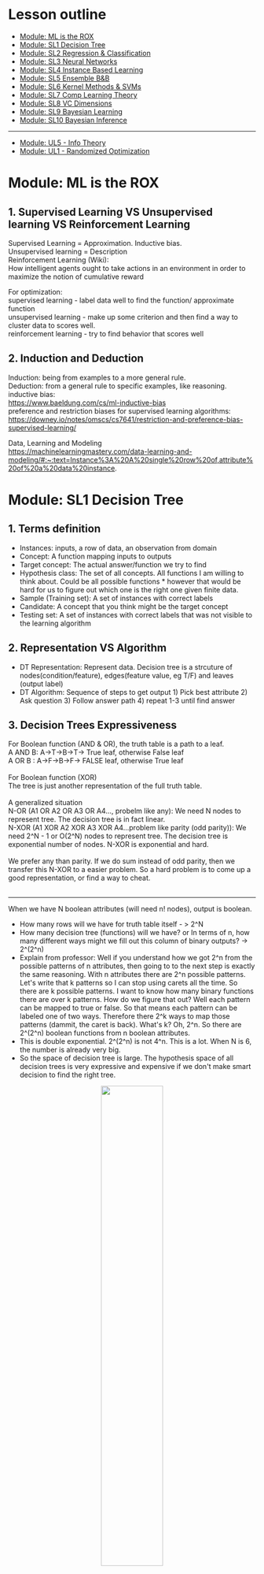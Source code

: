 # Lesson outline
- [Module: ML is the ROX](#1)
- [Module: SL1  Decision Tree](#2)
- [Module: SL2  Regression & Classification](#3)
- [Module: SL3  Neural Networks](#4)
- [Module: SL4  Instance Based Learning](#5)
- [Module: SL5  Ensemble B&B](#6)
- [Module: SL6  Kernel Methods & SVMs](#7)
- [Module: SL7  Comp Learning Theory](#8)
- [Module: SL8  VC Dimensions](#9)
- [Module: SL9  Bayesian Learning](#10)
- [Module: SL10 Bayesian Inference](#11)
- ----------------------------------------------
- [Module: UL5 - Info Theory](#12)
- [Module: UL1 - Randomized Optimization](#13)


 
<h1 id="1">Module: ML is the ROX</h1>

## 1. Supervised Learning VS Unsupervised learning VS Reinforcement Learning
Supervised Learning = Approximation. Inductive bias.<br />
Unsupervised learning = Description<br />
Reinforcement Learning (Wiki): <br />
How intelligent agents ought to take actions in an environment in order to maximize the notion of cumulative reward<br />

For optimization:<br />
supervised learning - label data well to find the function/ approximate function<br />
unsupervised learning - make up some criterion and then find a way to cluster data to scores well.<br />
reinforcement learning - try to find behavior that scores well<br />

## 2. Induction and Deduction
Induction: being from examples to a more general rule.<br />
Deduction: from a general rule to specific examples, like reasoning.<br />
inductive bias: <br />
https://www.baeldung.com/cs/ml-inductive-bias<br />
preference and restriction biases for supervised learning algorithms:<br />
https://downey.io/notes/omscs/cs7641/restriction-and-preference-bias-supervised-learning/<br />

Data, Learning and Modeling<br />
https://machinelearningmastery.com/data-learning-and-modeling/#:~:text=Instance%3A%20A%20single%20row%20of,attribute%20of%20a%20data%20instance.


<h1 id="2">Module: SL1 Decision Tree</h1>

## 1. Terms definition
 * Instances: inputs, a row of data, an observation from domain <br />
 * Concept: A function mapping inputs to outputs<br />
 * Target concept: The actual answer/function we try to find<br />
 * Hypothesis class: The set of all concepts. All functions I am willing to think about. Could be all possible functions  * however that would be hard for us to figure out which one is the right one given finite data.<br />
 * Sample (Training set): A set of instances with correct labels<br />
 * Candidate: A concept that you think might be the target concept<br />
 * Testing set: A set of instances with correct labels that was not visible to the learning algorithm<br />

## 2. Representation VS Algorithm
 * DT Representation: Represent data. Decision tree is a strcuture of nodes(condition/feature), edges(feature value, eg T/F) and leaves (output label)<br/>
 * DT Algorithm: Sequence of steps to get output 1) Pick best attribute 2) Ask question 3) Follow answer path 4) repeat 1-3 until find answer<br/>

## 3. Decision Trees Expressiveness
For Boolean function (AND & OR), the truth table is a path to a leaf.<br/>
A AND B: A->T->B->T-> True leaf, otherwise False leaf<br/>
A OR B : A->F->B->F-> FALSE leaf, otherwise True leaf<br/>
<br />
For Boolean function (XOR)<br/>
The tree is just another representation of the full truth table. <br/>
<br/>
A generalized situation<br />
N-OR (A1 OR A2 OR A3 OR A4..., probelm like any): We need N nodes to represent tree. The decision tree is in fact linear.<br />
N-XOR  (A1 XOR A2 XOR A3 XOR A4...problem like parity (odd parity)): We need 2^N - 1 or O(2^N) nodes to represent tree. The decision tree is exponential number of nodes. N-XOR is exponential and hard.<br />
<br />
We prefer any than parity. If we do sum instead of odd parity, then we transfer this N-XOR to a easier problem. So a hard problem is to come up a good representation, or find a way to cheat.<br />
<br />
- - - -
When we have N boolean attributes (will need n! nodes), output is boolean. <br />
 * How many rows will we have for truth table itself - > 2^N<br />
 * How many decision tree (functions) will we have? or In terms of n, how many different ways might we fill out this column of binary outputs? -> 2^(2^n) <br />
 * Explain from professor: Well if you understand how we got 2^n from the possible patterns of n attributes, then going to to the next step is exactly the same reasoning. With n attributes there are 2^n possible patterns. Let's write that k patterns so I can stop using carets all the time. So there are k possible patterns. I want to know how many binary functions there are over k patterns.  How do we figure that out? Well each pattern can be mapped to true or false. So that means each pattern can be labeled one of two ways. Therefore there 2^k ways to map those patterns (dammit, the caret is back). What's k? Oh, 2^n. So there are 2^(2^n) boolean functions from n boolean attributes.<br />
 * This is double exponential. 2^(2^n) is not 4^n. This is a lot. When N is 6, the number is already very big.<br />
 * So the space of decision tree is large. The hypothesis space of all decision trees is very expressive and expensive if we don't make smart decision to find the right tree.

<p align="center" width="100%">
    <img width="50%" src="https://github.com/audrey617/Notes/blob/main/ML/images/1.JPG?raw=true">
</p>

### 4. ID3 (Top down, greedy approach, returns optimal decision tree, prefer shorter tree than long tree)
The leaves contrains a mixture of T and F are impure. The leaves only contain T or F are pure. To select node, compare options, we prefer the option provides more pure leaves. To quantify the impurity of leaves, we use Gini impurity (G= ∑ p(i)∗(1−p(i)). A Gini Impurity of 0 is the lowest and best possible impurity), entropy or Information gain. <br/> 
<br/> 
Best selection of ID3 is based on **largest Information gain or smallest entropy**<br />
IG = H(S) - H(S|A). H(S|A) is uncertainty(entropy) after splitting set S  on attribute A.<br />
https://en.wikipedia.org/wiki/ID3_algorithm  & StatQuest 

<p align="center" width="100%">
    <img width="30%" src="https://github.com/audrey617/Notes/blob/main/ML/images/3.JPG?raw=true">
</p>
<p align="center" width="100%">
    <img width="60%" src="https://github.com/audrey617/Notes/blob/main/ML/images/4.JPG?raw=true">
</p>

```
ID3 (Examples, Target_Attribute, Attributes)
    Create a root node for the tree
    If all examples are positive, Return the single-node tree Root, with label = +.
    If all examples are negative, Return the single-node tree Root, with label = -.
    If number of predicting attributes is empty, then Return the single node tree Root,
    with label = most common value of the target attribute in the examples.
    Otherwise Begin
        A ← The Attribute that best classifies examples.
        Decision Tree attribute for Root = A.
        For each possible value, vi, of A,
            Add a new tree branch below Root, corresponding to the test A = vi.
            Let Examples(vi) be the subset of examples that have the value vi for A
            If Examples(vi) is empty
                Then below this new branch add a leaf node with label = most common target value in the examples
            Else below this new branch add the subtree ID3 (Examples(vi), Target_Attribute, Attributes – {A})
    End
    Return Root
```

### 5. ID3 Bias (Inductive Bias)
Restriction Bias: hypothesis set space H. <br/>
Reference Bias: subset of hypothesis (n belongs to H). Short or long, how to split(gini or entropy), which tree to prefer (accuracy? precision?)<br/>

### 5. Other considerations(Continuous Attributes, Repeat attribute, When to stop, regression tree)
**Continuous Attributes**: split attribute range into equal intervals<br/>
**Repeat attribute along a path in a tree**: NO for discrete attributes But YES for continuous attributes since we can ask different question on the same attribute. eg, ask age attribute "is it above 30", then ask "is it above 15" makes sense.<br/> 
**When to stop**: <br/> 
1.Everything is cliassified correctly <br/> 
2.No more attributes <br/> 
3.overfitting happens: <br/> 
1) cross-validation,<br/>
2) validation curve& learning curve,<br/>
3) pre-pruning or post-pruning. post-pruning: Cost complexity pruning, essentially, pruning recursively finds the node with the “weakest link.” The weakest link is characterized by an effective alpha, where the nodes with the smallest effective alpha are pruned first. cost complexity measure/tree score = Training error + a * T (number of leaf nodes).  The a * T is the tree complexity penalty. a is the tuning value. We picked the sub tree with lowest tree score. a = 0, original full tree <br/> 
4) Don't violate Occam's razor: entities should not be multiplied beyond necessity<br/> 
<br/> 

**Regression Tree**<br/> 
In a regression tree, each leaf represents a numeric value. In contrast, classification tree has either true or false in leaves or the leaves are discrete categories.<br/> 
To pick one feature's best threshold to split data into two groups, we try to find the threshold with the smallest sum of squared residuals.<br/> 
To build a tree, From root, we have each feature pick its best threshold, which becomes a candidate for the node. We compare each candidate's SSRs, and then pick the candidate with the lowest value for root. We grow the tree in this way<br/> 
<br/> 
What to do for splitting: Need continuous outputs. Information gain is not available since it cannot measure information on continuous values well and won't generalize well. But we can visualize how bad a prediction is by looking at the distance between the observation and predicted values. This distance is residual. And we can use the residuals to quantify the quality of these predictions. To evaluate the prediction of the threshold selection, we add the squared residuals of each sample as the sum of squared residuals. Measure errors/mixedup things can also use variance. Gain ratio is also one option. <br/> 
What to do for leaves:  Average, local linear fit.<br/> 



<h1 id="3">Module: SL2 Regression & Classification</h1>
Regression: falling back to mean <br/> 
Linear Regression (Traditional Statistic):  <br/> 
1) Use least-sqaures to fit a line to data  <br/> 
2) Calculate R^2(coefficient of determination, (SS(mean)-SS(fit))/SS(mean)) which describes how well the regression predictions approximate the real data points   <br/> 
3) Calculate a p-value for R^2. Imagine the data only has two observations, R^2 will be 100% as long as you draw a striaight line. We need more information to determine if the R^2 is statistically significant or reliable. This is p-value. The p-value for R^2 comes from F=((SS(mean)-SS(fit))/degree of freedom pfit-pmean)/(SS(fit)/degree of freedom n-pfit). The p-value is number of extreme values divided by all values <br/>
4) https://en.wikipedia.org/wiki/Regression_analysis <br/>

### 1. Errors
Our goal is to find the values of θ(coefficient) that minimize the above sum of squared errors (Mean Sqaure error. MSE). One of the common approach is to use calculus. Another approach is where the gradient descent algorithm comes in handy. Also notice, how easy it is to take a derivative of this error function. So take a good look at the gradient descent algorithm document and come back here to find the linear equation that fits our data.<br/>

### 2. Polynomial Regression
General linear model. Detail see wiki link. Get weight/coefficient <br/> 

$$ W = (X^TX)^{-1}X^TY $$  

### 3. Model Selection & overfitting/underfitting Cross Validation
The goal of Machine Learning is "Generalization". One meaning of "fold": "consisting of so many parts or facets." So, n-fold cross validation means the data is in n parts. - Michael Littman <br/>
Overfitting, underfitting - learning curve & validation curve <br/> 
https://scikit-learn.org/stable/modules/cross_validation.html <br/> 
https://en.wikipedia.org/wiki/Cross-validation_(statistics) <br/> 

### 4. Input Spaces
Scalar continuous input  <br/> 
vector continuous input  <br/> 
discrete input, Scalar or vector<br/> 

<h1 id="4">Module: SL3 Neural Networks</h1>

### 1. Perceptron

A perceptron is a linear function (equal to threshold), and it computes hyperplanes.<br/> 

**Perceptron units expressions of boolean** <br/> 
If we focus on X1 ∈ {0,1} and X2 ∈ {0,1}. What W1,W2 and θ can be?<br/> 
AND: 1/2, 1/2, 3/4<br/> 
OR: 1/2, 1/2, 1/4<br/> 
NOT for X1: W1 = -1, θ = 0<br/> 
XOR: requires 2 perceptrons<br/> 
<p align="center" width="100%">
    <img width="50%" src="https://github.com/audrey617/Notes/blob/main/ML/images/5.JPG?raw=true">
</p>

**Perceptron Training** <br/> 
Given examples, find weights that map inputs to outputs. Two different rules are developed. One is Perceptron rule (use threshold output) and the other is gradient descent/delta rule (use unthreshold values)<br/> 

<strong>Perceptron Training: Perceptron rule. Δw_i = α * (y - ŷ)*x_i. Finite convergency for linear separability</strong><br/> 
https://en.wikipedia.org/wiki/Perceptron See learning algorithm part for details.<br/> 
The idea is to add weights when y=1 and ŷ = 0 and to reduce weights when y=0 and ŷ = 1. Learning rate is used to control the weight change speed so as to avoid overshooting. If the data is linearly separable, the perceptron will find the seperate line in finite iterations. However, whether a data is linearly separable is usualy unknown. So we use threshold to stop loop: repeated until the iteration error is less than a user-specified error threshold. (If it is known this dataset is linear seperatable, we could set the error to 0. But maybe not ideal to do so), or a predetermined number of iterations have been completed then stop.
<br/> 
<p align="center" width="100%">
    <img width="50%" src="https://github.com/audrey617/Notes/blob/main/ML/images/6.JPG?raw=true">
</p>

<strong>Perceptron Training: Gradient descent. Δw_i = α * (y - a)*x_i. More robust for non-linear. Local optimum if not convex</strong><br/> 
<p align="center" width="100%">
    <img width="80%" src="https://github.com/audrey617/Notes/blob/main/ML/images/7.JPG?raw=true">
</p>

```
Take the derivative of the Loss function for each parameter in it
Pick random values for parameters
while(stepsize very small or reach max number of steps){
    Plug the parameter values in to the derivatives (Gradient) 
    Calculate the step size. stepsize = slope * learning rate
    Calculate new parameters. New parameter = old parameter - step size 
}
```
<br/> 

### 2. Sigmoid (S-like, Differentiable threshold)
Similarity between the above two functions begs the question, why didn’t we just use calculus on the thresholded ŷ? The simple answer is that the function ŷ is not differentiable (https://en.wikipedia.org/wiki/Differentiable_function) <br/> 
How differentiable? sigmoid is one option. Perceptron is a "hard" version of sigmoid function. When a-> -inf, sigmoid(a)->0, when a->+inf, sigmoid(a)->1 <br/>
From George Kudrayvtsev student note<br/>
<p align="center" width="100%">
    <img width="80%" src="https://github.com/audrey617/Notes/blob/main/ML/images/8_a.JPG?raw=true">
</p>


Regarding activation functions in NN <br/>
https://towardsdatascience.com/activation-functions-neural-networks-1cbd9f8d91d6 <br/>
<p align="center" width="100%">
    <img width="80%" src="https://github.com/audrey617/Notes/blob/main/ML/images/activation_function_cheatsheet.png?raw=true">
</p>

### 3. Neural Network
**Sketch** <br/> 
When activation function is differentiable like sigmoid, then mapping from input to output will be differentiable in terms of weights, which means we can figure out how any given weight change in the network changes the mapping from inputs to outputs. This leads to backpropagation (information flows from input to output and error flows backward from output to input. This tells you how to compute derivatives)<br/> 
Backpropagation: the error of the network propogates to adjust each unit’s weight individually.<br/> 
We don't have guarantee of convergency in finite time. No hard thresholding<br/>
It could be stuck in local optimal<br/>

**Optimizing Weights** <br/> 
Gradient descent can get stuck in local optima and not necessarily result in the best global approximation of the function in question. Besides gradient descent, other methods to train NN <br/>
1) Momentum: allows gradient descent to “gain speed” if it’s descending down steep areas in the function <br/>
2) Higher order derivatives: look at combinations of weight changes to try to grasp the bigger picture of how the function is changing <br/>
3) Randomized optimization<br/>
4) Penalizing complexity: the idea of penalizing “complexity” so that the network avoids overfitting with too many nodes or too many layer or too large magnitude of weights <br/>


**Restriction Bias** <br/>
Restriction bias tells you something about the representational power of whatever data structure you use, in this case, the network of neurons. And it tells you the set of hypotheses that you are willing to consider. It is the representation's ability to consider hypotheses <br/>
<br/>
What restriction we are putting? Perception can only work with linear data or half spaces, but NN restriction bias is not much restricted if using sigmoids. NN can model many types of functions: <br/>
1) Boolean: Network of threshold-like unit
2) Continuous Functions (a function with no jump or discontinuities): represented with a single hidden layer with enough hidden units. Each hidden unit can worry about one little patch of the function that it needs to model. The patch got set in the hidden layer and in the output layer they get stitched together.
3) Arbitrary: Anything, even continuous has discontinuities. The solution is to add hidden layers. With multiple hidden layers, it works<br/>

NN has low restriction bias but high probability of overfitting due to model complexity and excessive trainig. To avoid that, we restrict to a bounded number of hidden layers with bounded number of units and stop training when weights are too large . The number can be decided using cross validation. Error on the training set drops as we increase iteration but will cause overfit in the end <br/>


**Preference Bias** <br/>
Preference bias describe which hypotheses from the restricted space are preferred. Give two representation, Why would you prefer one over the other. <br/>
How do initial the weights: small random values. random help avoid local minima; small help avoid overfitting (too large magnitude of weights->overfitting); small and random has low complexity -> Meet Occam's razor (Don't make something more complex unless you are getting better error; if two things have similar error, pick simpler one for generalization)<br/>


### 4.Neural Network From StatQuest
**Part1: Inside BlackBox** <br/>
A neural network consists of Nodes and connection between the nodes. The numbers along each connection represent parameter values (weights and biases) that were estimated when this NN was fit to the data. It starts out with unknown values that are estimated when we fit NN to a datase using Backpropagation. Usually a neural network has more than one input/output node and different layers of nodes between input and output nodes. The layers of nodes between the input and output nodes are called hidden layers. When you build a neural network, one of the first thing you do is decide how many hidden layers you want, and how many nodes go into each hidden layer. The hidden layer nodes contains activation functions/curved bent lines. The previous layer node output with the (weights * x + biases) becomes the input in the new layer node activation function. The node has the same activation function, but the weights and biases on the connection slice them, flip and stretch them into new shapes. In the end they get added with parameter adjustment, so we get a new squiggle green line for final prediction. <br/>

<p align="center" width="100%">
    <img width="50%" src="https://github.com/audrey617/Notes/blob/main/ML/images/addition1.JPG?raw=true">
</p>

**Part2: Backpropagation Main Ideas** <br/>
Step1: using chain rule to calculate derivatives  <br/> 
Step2: plug the derivates into Gradient Descent to optimize parameters <br/> 

<p align="center" width="100%">
    <img width="60%" src="https://github.com/audrey617/Notes/blob/main/ML/images/addition2_0.JPG?raw=true">
</p>
<p align="center" width="100%">
    <img width="60%" src="https://github.com/audrey617/Notes/blob/main/ML/images/addition2_1.JPG?raw=true">
</p>
<p align="center" width="100%">
    <img width="60%" src="https://github.com/audrey617/Notes/blob/main/ML/images/addition2_2.JPG?raw=true">
</p>
<p align="center" width="100%">
    <img width="60%" src="https://github.com/audrey617/Notes/blob/main/ML/images/addition2_3.JPG?raw=true">
</p>
<p align="center" width="100%">
    <img width="60%" src="https://github.com/audrey617/Notes/blob/main/ML/images/addition2_4.JPG?raw=true">
</p>



<h1 id="5">Module: SL4 Instance Based Learning</h1>

### 1.Instance Based Learning
Normal ML algorithms uses input data (𝑥, 𝑦) and searches the hypotheses space for the best generalized function 𝑓(𝑥) to predict new values. In Instance Based Learning, we create a database of all 𝑥/𝑦 relationships, and once we receive a new value 𝑥 we lookup this database to find corresponding 𝑦.<br/>
<br/>
Advantages: 1) The model perfectly remembers the training data rather than an abstract generalizing 2) Fast. No need for learning 3)simple <br/>
Disadvantages: 1) Massive storage to query 2) No generalization and overfitting: sensitive to noise 3) Can return multiple values for the same input <br/>

### 2.KNN(K-Nearest Neighbors)
**Algorithm** <br/>
While k is the number to consider, we also need “distance” to determine how close or similar an xi ∈ X is for a new input x. The distance is our expression of domain knowledge about the space
<br/>
```
Given:
    1. Training data D = {X,Y}
    2. Distance metric 𝑑(𝑞, 𝑥) → similarity function, domain knowledge
    3. Number of neighbors (𝑘) → domain knowledge
    4. Query point (𝑞)
    
Find:
    A set of nearest neighbors such that 𝑑(𝑞, 𝑥) is smallest

Return:
     1. Classification: vote, take the mode or plurality. 
     2. Regression: mean
     Tie needs tiebreak (random pick, closest distance). 
     Can also use a weighted vote of weighted avg=> the closer the point is, the more influence it has on the vote/mean
```

<p align="center" width="100%">
    <img width="60%" src="https://github.com/audrey617/Notes/blob/main/ML/images/10.JPG?raw=true">
</p>


**Running Time and Space Comparison Given n sorted data points** <br/>
<p align="center" width="100%">
    <img width="60%" src="https://github.com/audrey617/Notes/blob/main/ML/images/9.JPG?raw=true">
</p>


**Eager vs Lazy Learners Comparison** <br/>
https://ibug.doc.ic.ac.uk/media/uploads/documents/courses/ml-lecture4.pdf<br/>
https://jmvidal.cse.sc.edu/talks/instancelearning/lazyandeagerlearning.html<br/>
<br/>
1. Generalize at When: Instance-based methods are also known as lazy learning because they do not generalize until needed. All the other learning methods we have seen (and even radial basis function networks) are eager learning methods because they generalize (one-fits-all) before seeing the query. <br/>
2. Approximation: The eager learner must create a global approximation. The lazy learner can create many local approximations. <br/>
3. Performance: Lazy learning is very suitable for complex and incomplete problem domains, where a complex target function can be represented by a collection of less complex local approximations.If eager and lazy learners both use the same Hypothesis then, in effect, the lazy can represent more complex function. For example, if Hypothesis consists of linear function then a lazy learner can construct what amounts to a non-linear global function.<br/>
<br/>

**About Lazy Learners/Instance Based Learning** <br/>
Lazy Learners includes KNN, Locally weighted regression, Case-based reasoning <br/>
<br/>
Advantages: Incremental (online) learning, Suitability for complex and incomplete problem domains, Suitability for simultaneous application to multiple problems, Ease of maintenance <br/>
<br/>
Disadvantages: Handling very large problem domains, Handling highly dynamic problem domains, Handling overly noisy data, Achieving fully automatic operation (Only for complete problem domains a fully automatic operation of a lazy learner can be expected. Otherwise, user feedback is needed for situations for which the learner has no solution) <br/>
 

**KNN BIAS** <br/>
Restriction bias<br/>
Nonparametric regression: should be able to model anything as long as you can find a way to compute distance (similarity) between neighbors<br/>
<br/>

Preference Bias (Bias in Assumption. Our belief about what makes a good hypothesis): <br/>
1. locality(Near points are similar) -> d() distance function (euclidean, manhattan,...)<br/>
2. Smoothness -> k and avg. averaging neighbors makes sense and feature behavior smoothly transitions between values<br/>
3. Treating the features of training sample vector equally -> But is this really true? You may care more about x1 and x2 is less crucial. <br/>


**Curse of Dimensionality**<br/>
As the number of features or dimensions grows, the amount of data that we need to generalize accurately grows exponentially.
This is not only for knn but general ML<br/>
<br/>
From wiki: https://en.wikipedia.org/wiki/Curse_of_dimensionality<br/>
The curse of dimensionality refers to various phenomena that arise when analyzing and organizing data in high-dimensional spaces that do not occur in low-dimensional settings such as the three-dimensional physical space of everyday experience. The expression was coined by Richard E. Bellman when considering problems in dynamic programming.<br/><br/>
Dimensionally cursed phenomena occur in domains such as numerical analysis, sampling, combinatorics, machine learning, data mining and databases. The common theme of these problems is that when the dimensionality increases, the volume of the space increases so fast that the available data become sparse. In order to obtain a reliable result, the amount of data needed often grows exponentially with the dimensionality. Also, organizing and searching data often relies on detecting areas where objects form groups with similar properties; in high dimensional data, however, all objects appear to be sparse and dissimilar in many ways, which prevents common data organization strategies from being efficient.<br/>
<br/>
As dimensions increase, What will happen? From JPL speech:<br/>
1) Euclidean distances become less meaningful<br/>
2) Uniform distributions become exponentially hard to sample<br/>
3) Many parameters become polynomially hard to estimate (eg, covariance)<br/>
4) Data becomes more difficult to visualize<br/>


**About d() and k**<br/>
How to pick d()? d(x,q) = euclidean/manhattan/weighted. Your choice of distance function really matters. The weighted distance is actually one way to deal with the curse of dimensionality. <br/>

How to pick k? When k is small, models have high variance, fitting on a strongly local level. Larger k creates models with lower variance but higher bias, smoothing out the influence of individual data points on output decisions. If k=n we will end up with a constant average function (under non-weighted average case). If we used weighted average, the points closer to the query point will have greater influence. We can also use other methods instead of weighted-average. We can use "local" linear regression on the nearest k points, this is known as "Locally Weighted Regression". We can even use Decision Trees, Neural Networks, etc. to get more complicated hypothese spaces (From line to curves for example). This though might cause overfitting<br/>

### 3.No free lunch theorem
Any learning algorithm that you create is going to have the property that if you average over all possible instance, it is not doing any different than random. If I don't know the data I am going to learn over, then it really doesn't matter what I do because there are all possible kind of dataset. However, If I have the domain knowledge, I can use it to choose the best learning algorithm for the problems that I am going to encounter <br/>
<br/>
From https://machinelearningmastery.com/no-free-lunch-theorem-for-machine-learning/ <br/>
The NFL stated that within certain constraints, over the space of all possible problems, every optimization technique will perform as well as every other one on average (including Random Search). If one algorithm performs better than another algorithm on one class of problems, then it will perform worse on another class of problems <br/>

<h1 id="6">Module: SL5  Ensemble B&B</h1>

### 1. Ensemble learning
The general approach to ensemble learning algorithms is to learn rules over smaller subsets of the training data, then combine all of the rules into a collective, smarter decision-maker. A particular rule might apply well to a subset, but might not be as prevalent in the whole; hence, each weak learner picks up simple rules that, when combined with the other learners, can make more-complex inferences about the overall dataset. We need to determine how to pick subsets (eg, Uniformly Randomly) and how to combine learners (eg, equally believe each one and take average).<br/>


### 2. Bagging/Bootstrap Aggregating (Bagged Decision Trees (canonical bagging), Random Forest, Extra Trees)
Each subsets are like boots and the averaging is like the strap. <br/>
**How to pick subsets**:  choosing data uniformally randomly to form our subset. Note, we can randomly select the same value more than once. Randomly selecting data and allowing for duplicates is called **Sampling with Replacement** <br/>
**How to combine learners**: combining the results with mean <br/>
Generalization: Taking the average of a set of weak learners trained on subsets of the data can outperform a single learner trained on the entire dataset because of overfitting. Overfitting a subset will not overfit the overall dataset, and the average will “smooth out” the specifics of each individual learner.<br/>


### 3. Boosting (AdaBoost (canonical boosting), Gradient Boosting Machines, Stochastic Gradient Boosting (XGBoost and similar))
The term boosting refers to a family of algorithms that are able to convert weak learners to strong learners. Boosting is an ensemble method that seeks to change the training data to focus attention on examples that previous fit models on the training dataset have gotten wrong. The key property of boosting ensembles is the idea of correcting prediction errors. The models are fit and added to the ensemble sequentially such that the second model attempts to correct the predictions of the first model, the third corrects the second model, and so on. From https://machinelearningmastery.com/tour-of-ensemble-learning-algorithms/<br/>

**3.1 How to pick subsets**: focus on subsets with "hardest" examples (Not good at analyzing)

**3.2 How to combine learners**: Weighted mean

**3.3 Error**: Learning only happens if your training set has the same distribution as the future testing set. If not, all bets are off. Here is another definition of error 𝑃𝑟_𝔻(h(𝑥) ≠ c(𝑥)). 𝔻 stands for distribution. h is the specific hypothesis that our learner think is the true concept. c is the underlying true concept. Now the error is the probability given the underlined distribution that I will disagree with the true concept on some particular instance X. <br/>

Why we consider this way? Is it same as considering only the number of mismatches in classification case? <br/>
No. Even you may get many examples wrong, in some sense, some examples are more important than others as some may be very rare.  It's not about the number of distinct mistakes you can make but rather the amount of time you will be wrong. This becomes important when you think about the underlying distribution of examples <br/>

**3.4 Weak Learner**: No matter what the distribution is over data, a learner will do better than chance (better than chance: the error rate Pr_𝔻(.) is always less than a half). ∀𝔻 : Pr_𝔻(.) ≤ 1/2 − ε. ε here means a very small number. Technically you are bounded away from one half. Another way to think about that is, you always get some information from learner. Ther learner is always able to learn something. Chance would be the case where your probability is 1/2 and you actually learn nothing at all.<br/>

Strong Learners vs. Weak Learners (The Strength of Weak Learnability, 1990):<br/>
A weak learner produces a classifier which is only slightly more accurate than random classification.<br/>
A class of concepts is learnable (or strongly learnable) if there exists a polynomial-time algorithm that achieves low error with high confidence for all concepts in the class.<br/> 

**3.5 Boosting In Code**: 
High level: Look at training data, construct distribution, find a weak classfier with low error. Keep doing that untile you have a bunch of them. And combine them somehow into some final hypothesis. But where to find the distribution and where do we get this final hypothesis?<br/> 

```
Given training data {(x_i, y_i)}, y_i ∈ {−1, +1}
For t (timestamp) = 1 to T:
    1) Construct the distribution 𝔻_t
    2) Find weak classifier H𝑡(𝑥) with small error ε = 𝑃𝑟_𝔻(h(𝑥) ≠ c(𝑥)) (ε could be as big as slightly less than a half)
Output H_final
```

**3.6 AdaBoost Math**: <br/> 
The better we’re doing overall, the more we should focus on individual mistakes. On each iteration, our probability distribution adjusts to make D favor incorrect answers so that our classifier H can learn them better on the next round; it weighs incorrect results more and more as the overall model performance increases. <br/> 

<p align="center" width="100%">
    <img width="100%" src="https://github.com/audrey617/Notes/blob/main/ML/images/Add1.JPG?raw=true">
</p>

<p align="center" width="100%">
    <img width="100%" src="https://github.com/audrey617/Notes/blob/main/ML/images/adaboost1.jfif?raw=true">
</p>

<p align="center" width="100%">
    <img width="100%" src="https://github.com/audrey617/Notes/blob/main/ML/images/Add2.JPG?raw=true">
</p>

**3.6 AdaBoost Intuition**:  <br/> 
Intuition: why does boosting do well?  <br/> 
Boosting basically says if I have some examples that I haven't been able to classify well, I am going to rerate all my examples, so the one I'm not doing well become critical important. This is whole bit of 𝔻 all about. We know we have a notion of a weak leaner ht(x). No matter what happens, we will find some hypothesis that does well.  So in the end, to understand why the final hypothesis does well, we can ask under what circumstance it wouldn't do well. If it doesn't do well, there has to be a bunch of examples getting wrong. How many things could it not get right? That number has to be small. Let's imagine I had a number of examples wrong at a timestamp, since I have a distribution and I re-normalize, and then I get half right in the next round. It is forced to do well due to weak learner. This cause us to get fewer things wrong over time.  Can the right examples become wrong after re-distribution? (I am a bit confused on the proof.)  <br/> 

Boosting doesn't overfit <br/> 


### 4.  Adaboost from StatQuest
Using Decision Trees and Random Forests to explain the three main concepts behind AdaBoost.<br/> 
Comparison 1: In a Random Forest, each time you make a tree, you make a full sized tree. Some trees might be bigger than others, but there is no predetermined maximum depth. In contrast, in a Forest of Trees(Stumps) with AdaBoost, the trees are usually just a node and two leaves. A tree with just one node and two leaves is called a stump. Stump can only use one variable to make a decision, thus, Stumps are technically "weak learners". However, that's the way AdaBoost likes it.<br/> 
Comparison 2: In a Random Forest, each tree has an equal vote on the final classification. In contrast, in a Forest of Stumps made with AdaBoost, some stumps get more say in the final classification than others. Large stumps weight better than smaller stumps.<br/> 
Comparison 3: In a Random Forest, each tree is made independently of the others. In other words, it doesn't matter if one tree is made first than other. In contrast, in a Forest of Stumps made with AdaBoost, order is important. The errosrs that the first stump makes influence how the second stump is made.  The second stump influece the third and so on. <br/> 

In summary, AdaBoost 1) combines a lot of weak learner to make classficiations. The weak learner are almost always stumps. 2) Some stumps get more say in the classfication than others. 3) Each Stump is made by taking the previous stump's mistakes into account. <br/>

<br/>

<h1 id="7">Module: SL6  Kernel Methods & SVMs</h1>

### 1. Support Vector Machines (SVMs)<br/>
**1.1 About the margin** <br/>
<p align="center" width="100%">
    <img width="100%" src="https://github.com/audrey617/Notes/blob/main/ML/images/SVM1.JPG?raw=true">
</p>


<br/>**1.2 Max margin math transform**<br/>
<p align="center" width="100%">
    <img width="80%" src="https://github.com/audrey617/Notes/blob/main/ML/images/SVM2.JPG?raw=true">
</p>


**1.3 Properties of this 𝑊(∝) equaltion:**<br/>
1. Once you find alpha, you can recover W. W = ∑ a_𝑖 𝑦_𝑖 𝑥_𝑖  => Once you recover W, you can have b<br/>
2. Most a_i are going to be 0. This measn buch of the data don't really factor into W. So you basically build machine with a few support vectors (a_𝑖 are not 0). **Only few X_i matters**. The points that are far away from decision boundary and cannot be used to define the contours of that deicison boundary don't matter, whether they are plus or minus. <br/>
3. It's like **KNN** except you alredy done the work of figuring out which points actually matter. So you don't need to keep all of them. It doesn't just take the nearest ones but actually does this complicated quadratic program to figure out which ones are actually going to contribute. It's another way to think about instance-based learning, except that rather than being completely lazy, you put some energy into figuring out which points you could stand to throw away <br/>
4. What does the Xi transpose Xj (𝑥^𝑇𝑥) actaully means in 𝑊(a) ?  It's dot product, which like the projection of one of those onto the other. it ends give you a number, which is the length of projection indicating how much they are pointing in the same direction. It's a measure of their similarity. So Xi transpose Xj is a notion of **similarity**.<br/><br/>

Look back at 𝑊(a), it basically tries to
1) find all pairs of points
2) figure out which ones matter for finding your decision boundry (a)
3) think about how they relate to one another in term of their output labels (yy) with respect how similar (xTx) they are to each other.<br/><br/>


**1.4 Linearly Married**<br/>
<p align="center" width="100%">
    <img width="80%" src="https://github.com/audrey617/Notes/blob/main/ML/images/SVM3.JPG?raw=true">
</p>

This is a cute trick. It takes data nad transform it into a higher dimensional space where suddenly I am able to separate it linearly. It not only fits the circle pattern, but also doesn't require that I do this particuilar transformation. I can simply compute the dot product. In this formulation of the quadratic program 𝑊(∝), if you write code to do that, each time in the code you want to compute that Xi transpose Xj (𝑥^𝑇𝑥), if you just squared it right before you use it, it would be as if you projected it into this third dimension and found a plane. This is called the **kernel trick**<br/>
We care about maximizing some function 𝑊(∝) that depends highly upon how differnt data poins are alike defined by inner product 𝑥^𝑇𝑥. But instead, we can define similarity notion as (𝑥^𝑇𝑥)^2. In fact, we actually never use ϕ(q) = <q1^2,q2^2,sqrt(2)q1q2>. That just so happened to represent something in a higher dimensional space<br/>
It turns out for any function that you use, there is some transformation into some higher dimensional space, that is equivalent <br/>

**1.5 Kernel**<br/>
<p align="center" width="100%">
    <img width="80%" src="https://github.com/audrey617/Notes/blob/main/ML/images/SVM4.JPG?raw=true">
</p>


**Predefined kernels** <br/>
Below From https://towardsdatascience.com/an-intro-to-kernels-9ff6c6a6a8dc<br/>
The problem with mapping data onto higher dimensional space is that it can be computationally expensive. The mapping function 𝜙 has to be applied to each data point, and then we still have to perform our calculations on our data with the new features included. The computational costs can grow exponentially when dealing with large amounts of data and the addition of many new features.Fortunately for us, kernels come in to save the day. Since we only need the inner products of our data points to calculate the decision barrier for Support Vector Machines, which is a common classification model, kernels allow us to skip the process of mapping our data onto a higher dimensional space and calculate the inner product directly.<br/>

There are a few requirements functions have to fulfill in order to be considered a kernel.<br/>
The function needs to be continuous, meaning that can’t have any missing points in its domain<br/>
It has to be symmetric, meaning that K(x, y) = K(y, x)<br/>
It has positive semi-definiteness. This means that the kernel a symmetric matrix with non-negative eigenvalues.<br/>


**Mercer’s theorem** <br/>
Below from https://towardsdatascience.com/understanding-support-vector-machine-part-2-kernel-trick-mercers-theorem-e1e6848c6c4d<br/>
Apart from this predefined kernels, what conditions determine which functions can be considered as Kernels? This is given by Mercer’s theorem. <br/>
First condition is rather trivial i.e. the Kernel function must be symmetric. <br/>
in a finite input space, if the Kernel matrix (also known as Gram matrix) is positive semi-definite then, the matrix element i.e. the function K can be a kernel function<br/>

**SVMs Resistant overfitting** <br/>
Below from https://stats.stackexchange.com/questions/35276/svm-overfitting-curse-of-dimensionality <br/>
In practice, the reason that SVMs tend to be resistant to over-fitting, even in cases where the number of attributes is greater than the number of observations, is that it uses regularization. They key to avoiding over-fitting lies in careful tuning of the regularization parameter, C, and in the case of non-linear SVMs, careful choice of kernel and tuning of the kernel parameters.<br/>

The SVM is an approximate implementation of a bound on the generalization error, that depends on the margin (essentially the distance from the decision boundary to the nearest pattern from each class), but is independent of the dimensionality of the feature space (which is why using the kernel trick to map the data into a very high dimensional space isn't such a bad idea as it might seem). So in principle SVMs should be highly resistant to over-fitting, but in practice this depends on the careful choice of C and the kernel parameters. Sadly, over-fitting can also occur quite easily when tuning the hyper-parameters as well.<br/>

**1.6 Kernel Methods & SVMs Summary**<br/>
Margin: for generalization, find linear separator maximizing the margin. Finding the maximum margin with quadratic programming. Support vectors were the data points that were necessary for defining the maximum margin separator<br/>
Kernel trick: K(X,Y) needs domain knowledge. Kernels have to satisfy Mercer Condition tho it's still okay to use in practice<br/><br/>

**1.7 Boosting And Overfitting**<br/>
The reason why boosting is robust to overfitting even with adding more learners is that adding more learners increases the margin (the distance between boundaries), while maintaining constant error. Increasing the margin results in higher confidence in the prediction.<br/>
Boosting tends to overfit if the underlying weak learner uses an algorithm that tends to overfit (e.g. a Neural Network with a lot of hidden layers).<br/>


### 2. Support Vector Machines (SVMs) from StatQuest<br/>
**Bias**: the inability for a machine learning method to capture the true relationship is called bias. <br/>
**Variance**: In ML, the difference in fits between data set is called variance. Producing consistent predictions across different datasets means the model has low variance.  <br/>
For a overfitted model, it has low bias as it fits training set well but high variability because it results in vastly different sums of squares for different datasets. <br/>
Three commonly used methods for finding a good point between simple and complicated models are regularization, boosting and bagging. <br/>

**Part 1:** <br/>
The shortest distance between the observations and the threshold is called the **margin**. When the threshold is halfway between the two observations, the margin is as large as it can be. Moving either direction will reduce the margin. When we use the threshold that gives us the largest margin to make classification, we are using the **Maximal Margin Classifier**. However, the maximal margin classifiers are super sensentive to outliers in the training data and makes it bad. <br/> <br/>

Can we do better? <br/>
Yes, to make a threshold that is not so sensitive to outliers we must allow misclassification. Choosing a threshold that allows misclassifications is an example of the Bias/Variance Tradeoff that plagues all of machine learning. in other words, before we allowed misclassifications, we picked a threshold that was very sensitive to the training data(low bias) and it performed poorly when we got new data (high variance). In contrast, when we picked a threshold that was less sensitive to the training data and allowed misclassification(high bias),it performs better when with new data (low variance). When we allow misclassifications, the distance between the observations and the threshold is called a **Soft Margin**. To pick up the soft margin, we use cross validation to determine how many misclassifications and observations to allow inside of the Soft Margin to get the best classification. When we uses a Soft Margin to determine the location of a threshold, then we are using **Soft Margin Classifier, aka Support Vector Classifier** to classify observations. The name Support Vector Classifier (SVC) comes from the fact that the observations on the edge and within the Soft Margin are called Support Vectors. When the data is 2-dimensional, a Support Vector Classifier is a line. When the data is 3-dimensional, the SVC forms a plane. When the data are in 4+ dimensions, the SVC is a hyperplane (flat affine subspace. All flat affine subspaces are called hyperplanes. so point/line/plane are all flat affine hyperplanes technically, but usually used above 4D). <br/> <br/>

SVC can handle outliers, and because they allow miscliassifications, they can handle overlapping classifications. However, it won't perform well when one type are in sides while another type is in the middle. Because this training dataset had so much overlap, we were unable to find a satisfying SVC to separate them. Since Maximal Margin Classifiers and Support Vector Classifiers cannot handle this type of data, we need Support Vector Machines. <br/> <br/>


**The main ideas of SVM are**: <br/>
1) Start with data in a relatively low dimension <br/>
2) Move the data into a higher dimension <br/>
3) Find Support Vector Classifier that separates the higher dimensional data into two groups <br/>

How do we decide how to transform data? <br/>
In order to make the mathematics possible, SVM use **Kernel Functions** to systematically find SVC in higher dimensions. <br/>

In the dosage example, **Polynomial Kernel** is used, which has a parameter d standing for the degree of polynomial. When d=1, the Polynomial Kernel computes the relationships between each pair of observations in 1D, and these relationships are used to find SVC. When d = 2, Polynomial Kernel computes 2d relationships between each pair of observations and those relationships are used to find SVC. In summary, the Polynomial Kernel systematically increases dimensions by setting d, the degree of polynomial, and the relationships between each pair of observations are used to find SVC. The good value of d can be found with Cross Validation. <br/>


Another very commonly used Kernel is Radial Kernel, also known as **Radial Basis Function (RBF) Kernel**. This kernel finds SVC in infinite dimensions. It behaves like a weighted Nearest Neighbor model. The closest observations (nearest neighbor) have a lot of influence on how we classify the new observation. <br/>


Kernel functions only calculate the relationships between every pair of points as if they are in the higher dimensions; they don't actually do the transformation. This trick, calculating the high-dimensional relationships without actually transforming the data to the higher dimension, is called The Kernel Trick. The kernel trick reduces the amount of computation required for SVM by avoiding the math that transforms the data from low to high dimensions, and it makes calculating relationships in the infinite dimensions used by Radial Kernel possible <br/>


In summary, when we have two categories, but no obvious linear classifier that separates them in a nice way, Support Vector mahines work by moving the data into a relatively high dimensional space and finding a relatively high dimensional Support Vector Classifier that can effectively classify the observations. <br/> <br/>


**PART 2: The Polynomial Kernel** <br/>
In this example, We used a SVM with a polynomial kernel and then find a good SVC based on the high dimensional relationship.
The kernel used looks like this : (a x b+r)^d.  a and b refer to two different observation in the dataset, r determines the coefficient of the polynomial, d sets the degree of the polynomial. In this example, let's set r = 1/2 and d = 2.<br/>

<p align="center" width="100%">
    <img width="100%" src="https://github.com/audrey617/Notes/blob/main/ML/images/SVMAdd1.JPG?raw=true">
</p>

It turns out that all we need to do to calculate the high-dimensional relationships is calculate the Dot Products between each pair of points. Since  (a x b+r)^d == (a,a^2,1/2) * (b,b^2,1/2), all we need to do is plug values into the **kernel** to get the high-dimensional relationships.<br/>

<p align="center" width="100%">
    <img width="80%" src="https://github.com/audrey617/Notes/blob/main/ML/images/SVMAdd2.JPG?raw=true">
</p>

To review, the Polynomial Kernel  (a x b + r)^d computes relationships between pairs of observation.  and b refer to two different observation we want to calculate the high dimensional relationship for, r determines the coefficient of the polynomial, d sets the degree of the polynomial. Note, r and d are determined using Cross-Validation. Once r and d are decided, we can plug in the observations and do the math<br/>

Note, in SVC Sklearn https://scikit-learn.org/stable/modules/generated/sklearn.svm.SVC.html <br/> 
Kernel coefficient is gamma Parameter.Degree Parameter(Degree of the polynomial kernel function) is degree.


**PART 3: The Radial Kernel** <br/>
skip



<h1 id="8">Module: SL7  Computational Learning Theory</h1>

### 1. Computational Learning Theory<br/>
Learning Theory gets us a formal way of addressing three important questions : 1) Define learning problems 2) Show that specific algorithms work/don’t work for specific problems => upper bound 3) Show that some problems are fundamentally hard (No algorithm in a particular class will ever be able to solve them => lower bound<br/>
The tools used for analyzing learning problems are similar to those used for analyzing algorithms in computing. Resources in machine learning or computational learning theory: Time, Space, Data samples<br/>
Some of the resources useful in analyzing learning algorithms are time and space just like normal algorithms. Furthermore, learning algorithms are measured in terms of the number of samples or data they need to be effective<br/>

### 2. Inductive Learning (learning from examples )<br/>
**Factors affecting the resulting inductions**:<br/>
1) Probability of successful trainings (1 − 𝛿)  =>the accuracy to which the target concept is approximated,𝛿 is the probability of failure<br/>
2) Number of training examples (𝑚) <br/>
3) Complexity of hypothesis class (Complexity of 𝐻) => Simple hypotheses might not be sufficient to express complex concepts, whereas complex hypotheses could overfit and need much more data <br/>
4) Accuracy to which the target concept is approximated (𝜀) <br/>
5) Manner in which training examples are presented => 1) Batch learning -  entire “batches” of data at once 2) Online learning - one at a time <br/>
6) Manner in which training examples are selected => randome shuffling?<br/>

<br/><br/>
### 3. Learner Learning:<br/>
Learner choose, teacher choose, nature choose (given by nature), mean teacher choose<br/>
- The learner asks questions to the teacher: The learner selects 𝑥 and asks about 𝑐(𝑥) => the learner ask to get data<br/>
- The teacher gives examples to help learner: the teacher gives (𝑥, 𝑐(𝑥)) pairs to the learner => teacher leads the learner to something good<br/>
- Fixed distribution: 𝑥 chosen from 𝐷 by nature<br/>
- Evil distribution: Intentionally misleading<br/><br/>


<!---
THe expression used in lectures are hidden in comment in this md. just use Kudrayvtsev's note for this part since I think it is more clear.
<p align="center" width="100%">
    <img width="55%" src="https://github.com/audrey617/Notes/blob/main/ML/images/learning1.JPG?raw=true">
</p>
<p align="center" width="100%">
    <img width="55%" src="https://github.com/audrey617/Notes/blob/main/ML/images/learning2.JPG?raw=true">
</p>
<p align="center" width="100%">
    <img width="55%" src="https://github.com/audrey617/Notes/blob/main/ML/images/learning3.JPG?raw=true">
</p>
-->

**Learner**<br/>
X: x1x2....xk  k-bit input<br/>
H: conjunctions of literals or negation<br/>
Example: if k = 5, one input can be 00010 -> h 0 or 1<br/>

For a set of hypotheses 𝐻:<br/>
The teacher can help the learner get to the right answer using only one question.<br/>
The learner would have to ask 𝑙𝑜𝑔𝐻 questions to get to the answer on its own<br/>
<br/>
Teacher with constrained queries:<br/>
The teacher has to show what's irrelevant. This can be achieved using two positive examples.<br/>
The teacher has to show what's relevant. This can be achieved using 𝑘 negative examples, where 𝑘 is the number of variables.<br/>
The answer can be achieved in 2 + 𝑘 examples<br/>
<br/>

Learner with constrained queries:<br/>
It would be very hard (exponential time) for the learner to come up with different cases for positive and negative examples on its own.<br/>
<br/>

Learner with mistake bounds:<br/>
It's very hard to learn with constrained queries, so we change the rules: 1. Input arrives 2. Learner guesses answer 3. Wrong answer charged 4. Go to 1<br/>
Total number of mistakes will be bound by a certain number.<br/>
The algorithm is:<br/>
1) Assume that each variable can be positive and negated<br/>
2) Given input, compute output<br/>
3) If wrong, set all positive variables that were 0 to absent,  and negative variables that were 1 to absent<br/>
4) Go to 2<br/>
Using these rules, we'll never make more than 𝑘 + 1 mistakes.<br/>


**Definitions**<br/>
Computational complexity: <br/>
How much computational effort the learner needs to converge to a correct hypothesis, or to the best hypothesis in the available hypotheses space<br/>

Sample complexity: - batch<br/>
How much training examples the learner needs to create a successful hypothesis<br/>

Mistake bounds: <br/>
How many misclassifications can a learner make over an infinite run<br/>

Version space: <br/>
A consistent learner is a learner that produces a hypothesis that matches the data it had seen. Version space is the space of all the consistent hypotheses<br/>
𝑉𝑆(𝑆) = {ℎ ∈ 𝐻 | ℎ(𝑥) = 𝑐(𝑥) ∀𝑥 ∈ 𝑆}<br/>


### ?.PCA from StatQuest<br/>
We are going through principal component analysis(PCA) one step at a time using Singular Value Decomposition (SVD).<br/>
To understand what PCA does and how it works, let's go back to the dataset that only had 2 genes<br/>
**PCA1**
<p align="center" width="100%">
    <img width="100%" src="https://github.com/audrey617/Notes/blob/main/ML/images/pca1.JPG?raw=true">
</p>
<p align="center" width="100%">
    <img width="100%" src="https://github.com/audrey617/Notes/blob/main/ML/images/pca2.JPG?raw=true">
</p>
<p align="center" width="100%">
    <img width="100%" src="https://github.com/audrey617/Notes/blob/main/ML/images/pca3.JPG?raw=true">
</p>
<p align="center" width="100%">
    <img width="100%" src="https://github.com/audrey617/Notes/blob/main/ML/images/pca4.JPG?raw=true">
</p>
<p align="center" width="100%">
    <img width="100%" src="https://github.com/audrey617/Notes/blob/main/ML/images/pca5.JPG?raw=true">
</p>
<p align="center" width="100%">
    <img width="100%" src="https://github.com/audrey617/Notes/blob/main/ML/images/pca6.JPG?raw=true">
</p>
<p align="center" width="100%">
    <img width="100%" src="https://github.com/audrey617/Notes/blob/main/ML/images/pca7.JPG?raw=true">
</p>

**PCA2**
<p align="center" width="100%">
    <img width="100%" src="https://github.com/audrey617/Notes/blob/main/ML/images/pca8.JPG?raw=true">
</p>
<p align="center" width="100%">
    <img width="100%" src="https://github.com/audrey617/Notes/blob/main/ML/images/pca9.JPG?raw=true">
</p>

**Scree Plot**
<p align="center" width="100%">
    <img width="100%" src="https://github.com/audrey617/Notes/blob/main/ML/images/pca10.JPG?raw=true">
</p>

**3D PCA**
<p align="center" width="100%">
    <img width="100%" src="https://github.com/audrey617/Notes/blob/main/ML/images/pca11.JPG?raw=true">
</p>
<p align="center" width="100%">
    <img width="100%" src="https://github.com/audrey617/Notes/blob/main/ML/images/pca12.JPG?raw=true">
</p>


**Even higher Dimension PCA**
<p align="center" width="100%">
    <img width="80%" src="https://github.com/audrey617/Notes/blob/main/ML/images/pca13.JPG?raw=true">
</p>




<h1 id="9">Module: SL8  VC Dimensions</h1>
<h1 id="10">Module: SL9  Bayesian Learning</h1>
<h1 id="11">Module: SL10 Bayesian Inference</h1>
<h1 id="12">Module: UL5 - Info Theory</h1>
<h1 id="13">Module: UL1 - Randomized Optimization</h1>
